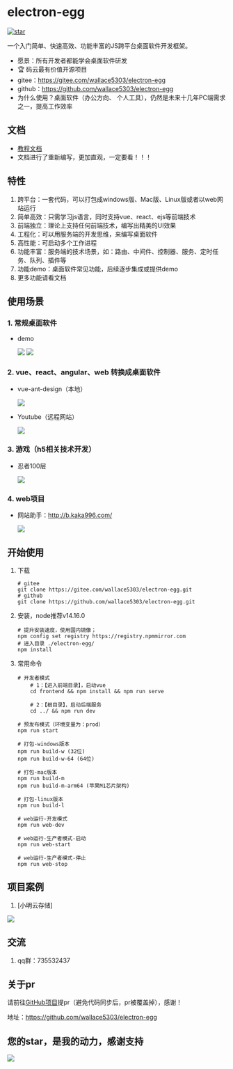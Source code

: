 # electron-egg 
[![star](https://gitee.com/wallace5303/electron-egg/badge/star.svg?theme=gvp)](https://gitee.com/wallace5303/electron-egg/stargazers)

一个入门简单、快速高效、功能丰富的JS跨平台桌面软件开发框架。

- 愿景：所有开发者都能学会桌面软件研发
- 🏆 码云最有价值开源项目
- gitee：https://gitee.com/wallace5303/electron-egg
- github：https://github.com/wallace5303/electron-egg
- 为什么使用？桌面软件（办公方向、 个人工具），仍然是未来十几年PC端需求之一，提高工作效率


## 文档
- [教程文档](https://www.yuque.com/u34495/mivcfg/xnhmms)
- 文档进行了重新编写，更加直观，一定要看！！！

## 特性
1. 跨平台：一套代码，可以打包成windows版、Mac版、Linux版或者以web网站运行
2. 简单高效：只需学习js语言，同时支持vue、react、ejs等前端技术
3. 前端独立：理论上支持任何前端技术，编写出精美的UI效果
4. 工程化：可以用服务端的开发思维，来编写桌面软件
5. 高性能：可启动多个工作进程
6. 功能丰富：服务端的技术场景，如：路由、中间件、控制器、服务、定时任务、队列、插件等
7. 功能demo：桌面软件常见功能，后续逐步集成或提供demo
8. 更多功能请看文档

## 使用场景

### 1. 常规桌面软件
- demo

    ![](https://kaka996.coding.net/p/resource/d/tx-resource/git/raw/master/img/electron-egg/home.png)
    ![](https://kaka996.coding.net/p/resource/d/tx-resource/git/raw/master/img/electron-egg/socket.png)

### 2. vue、react、angular、web 转换成桌面软件
- vue-ant-design（本地）

    ![](https://kaka996.coding.net/p/resource/d/tx-resource/git/raw/master/img/electron-egg/vue-antd.png)

- Youtube（远程网站）

    ![](https://kaka996.coding.net/p/resource/d/tx-resource/git/raw/master/img/electron-egg/youtub.png)

### 3. 游戏（h5相关技术开发）
- 忍者100层

    ![](https://kaka996.coding.net/p/resource/d/tx-resource/git/raw/master/img/electron-egg/ee_game_1.png)

### 4. web项目
- 网站助手：http://b.kaka996.com/

    ![](https://kaka996.coding.net/p/resource/d/tx-resource/git/raw/master/img/electron-egg/web-helper.png)


## 开始使用

1. 下载
    ```
    # gitee
    git clone https://gitee.com/wallace5303/electron-egg.git
    # github
    git clone https://github.com/wallace5303/electron-egg.git
    ```

2. 安装，node推荐v14.16.0
    ```
    # 提升安装速度，使用国内镜像；
    npm config set registry https://registry.npmmirror.com
    # 进入目录 ./electron-egg/
    npm install
    ```
    
3. 常用命令
    ```
    # 开发者模式
        # 1：【进入前端目录】，启动vue
        cd frontend && npm install && npm run serve
        
        # 2：【根目录】，启动后端服务
        cd ../ && npm run dev

    # 预发布模式（环境变量为：prod）
    npm run start

    # 打包-windows版本
    npm run build-w (32位)
    npm run build-w-64 (64位)

    # 打包-mac版本
    npm run build-m
    npm run build-m-arm64 (苹果M1芯片架构)

    # 打包-linux版本
    npm run build-l

    # web运行-开发模式
    npm run web-dev

    # web运行-生产者模式-启动
    npm run web-start

    # web运行-生产者模式-停止
    npm run web-stop
    ```

## 项目案例

1. [小明云存储]

![](https://kaka996.coding.net/p/resource/d/tx-resource/git/raw/master/img/electron-egg/xm-pic-config.png)


## 交流
1. qq群：735532437

## 关于pr
请前往[GitHub项目](https://github.com/wallace5303/electron-egg)提pr（避免代码同步后，pr被覆盖掉），感谢！

地址：https://github.com/wallace5303/electron-egg

## 您的star，是我的动力，感谢支持
![](https://whnb.wang/stars/wallace5303/electron-egg)



